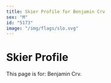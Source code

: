 ```yaml
---
title: Skier Profile for Benjamin Crv
sex: "M"
id: "5173"
image: "/img/flags/slo.svg" 
---
```


# Skier Profile

This page is for: Benjamin Crv.
    